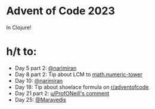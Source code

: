 # Advent of Code 2023

In Clojure!

# h/t to:

* Day 5 part 2: [@narimiran](https://github.com/narimiran/AdventOfCode2023/blob/main/clojure/day05.clj)
* Day 8 part 2: Tip about LCM to [math.numeric-tower](https://github.com/clojure/math.numeric-tower/blob/master/src/main/clojure/clojure/math/numeric_tower.clj)
* Day 10: [@narimiran](https://github.com/narimiran/AdventOfCode2023/blob/main/clojure/day10.clj)
* Day 18: Tip about shoelace formula on [r/adventofcode](https://www.reddit.com/r/adventofcode/)
* Day 21 part 2: [u/ProfONeill's comment](https://www.reddit.com/r/adventofcode/comments/18nevo3/comment/keays65/?utm_source=share&utm_medium=web2x&context=3)
* Day 25: [@Maravedis](https://github.com/Maravedis/advent_code/blob/master/src/advent_of_code/2023/25.clj)